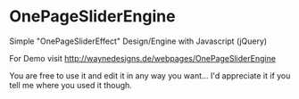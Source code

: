 # OnePageSliderEngine
Simple "OnePageSliderEffect" Design/Engine with Javascript (jQuery)

For Demo visit http://waynedesigns.de/webpages/OnePageSliderEngine

You are free to use it and edit it in any way you want...
I'd appreciate it if you tell me where you used it though.
